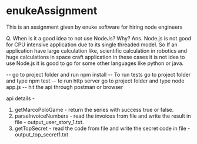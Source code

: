 # enukeAssignment
This is an assignment given by enuke software for hiring node engineers

Q. When is it a good idea to not use NodeJs? Why? 
Ans. Node.js is not good for CPU intensive application due to its single threaded model. So If an application have large calculation like, scientific calculation in robotics and huge calculations in space craft application in these cases it is not idea to use Node.js it is good to go for some other languages like python or java.

-- go to project folder and run npm install
-- To run tests go to project folder and type npm test
-- to run http server go to project folder and type node app.js
-- hit the api through postman or browser


api details - 
1. getMarcoPoloGame    - return the series with success true or false.
2. parseInvoiceNumbers - read the invoices from file and write the result in file - output_user_story_1.txt.
3. getTopSecret        - read the code from file and write the secret code in file - output_top_secret1.txt
